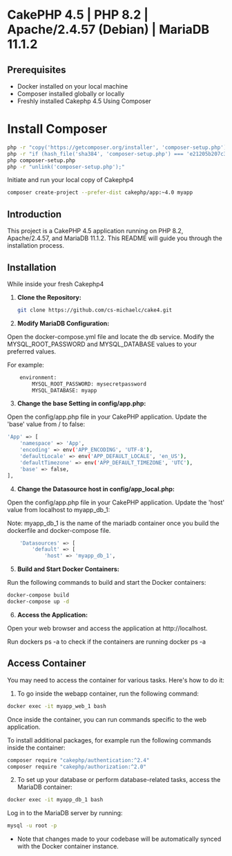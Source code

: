 # CakePHP 4.5 | PHP 8.2 | Apache/2.4.57 (Debian) | MariaDB 11.1.2

## Prerequisites
- Docker installed on your local machine
- Composer installed globally or locally
- Freshly installed Cakephp 4.5 Using Composer

# Install Composer
```bash
php -r "copy('https://getcomposer.org/installer', 'composer-setup.php');"
php -r "if (hash_file('sha384', 'composer-setup.php') === 'e21205b207c3ff031906575712edab6f13eb0b361f2085f1f1237b7126d785e826a450292b6cfd1d64d92e6563bbde02') { echo 'Installer verified'; } else { echo 'Installer corrupt'; unlink('composer-setup.php'); } echo PHP_EOL;"
php composer-setup.php
php -r "unlink('composer-setup.php');"
```

Initiate and run your local copy of Cakephp4
```bash
composer create-project --prefer-dist cakephp/app:~4.0 myapp
```

## Introduction

This project is a CakePHP 4.5 application running on PHP 8.2, Apache/2.4.57, and MariaDB 11.1.2. This README will guide you through the installation process.

## Installation
While inside your fresh Cakephp4

1. **Clone the Repository:**

   ```bash
   git clone https://github.com/cs-michaelc/cake4.git
   ```

2. **Modify MariaDB Configuration:**

Open the docker-compose.yml file and locate the db service. Modify the MYSQL_ROOT_PASSWORD and MYSQL_DATABASE values to your preferred values. 

For example:

```bash
	environment:
	  	MYSQL_ROOT_PASSWORD: mysecretpassword
	  	MYSQL_DATABASE: myapp
 ```

3. **Change the base Setting in config/app.php:**

Open the config/app.php file in your CakePHP application. Update the 'base' value from / to false:

```bash
'App' => [
    'namespace' => 'App',
    'encoding' => env('APP_ENCODING', 'UTF-8'),
    'defaultLocale' => env('APP_DEFAULT_LOCALE', 'en_US'),
    'defaultTimezone' => env('APP_DEFAULT_TIMEZONE', 'UTC'),
    'base' => false,
],
```

4. **Change the Datasource host in config/app_local.php:**

Open the config/app.php file in your CakePHP application. Update the 'host' value from localhost to myapp_db_1:

Note: myapp_db_1 is the name of the mariadb container once you build the dockerfile and docker-compose file.

```bash
    'Datasources' => [
        'default' => [
            'host' => 'myapp_db_1',
```

5. **Build and Start Docker Containers:**

Run the following commands to build and start the Docker containers:
```bash
docker-compose build
docker-compose up -d
```

6. **Access the Application:**

Open your web browser and access the application at http://localhost.


Run dockers ps -a to check if the containers are running
docker ps -a

## Access Container 
You may need to access the container for various tasks. Here's how to do it:

1. To go inside the webapp container, run the following command:
```bash
docker exec -it myapp_web_1 bash
```
Once inside the container, you can run commands specific to the web application.

To install additional packages, for example run the following commands inside the container:

```bash
composer require "cakephp/authentication:^2.4"
composer require "cakephp/authorization:^2.0"
```

2. To set up your database or perform database-related tasks, access the MariaDB container:
```bash
docker exec -it myapp_db_1 bash
```

Log in to the MariaDB server by running:
```bash
mysql -u root -p
```

* Note that changes made to your codebase will be automatically synced with the Docker container instance.
